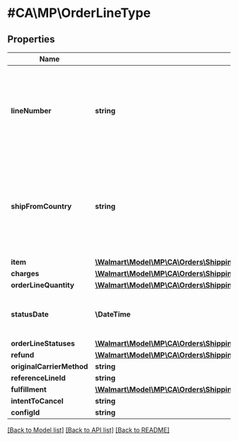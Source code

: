 # #CA\MP\OrderLineType

## Properties

Name | Type | Description | Notes
------------ | ------------- | ------------- | -------------
**lineNumber** | **string** | The line number associated with the details for each individual item in the purchase order |
**shipFromCountry** | **string** | The ship from country is associated with the details for each individual item in the purchase order | [optional]
**item** | [**\Walmart\Model\MP\CA\Orders\ShippingUpdatesCA200ResponseOrderLinesOrderLineInnerItem**](ShippingUpdatesCA200ResponseOrderLinesOrderLineInnerItem.md) |  |
**charges** | [**\Walmart\Model\MP\CA\Orders\ShippingUpdatesCA200ResponseOrderLinesOrderLineInnerCharges**](ShippingUpdatesCA200ResponseOrderLinesOrderLineInnerCharges.md) |  |
**orderLineQuantity** | [**\Walmart\Model\MP\CA\Orders\ShippingUpdatesCARequestOrderLinesOrderLineInnerOrderLineStatusesOrderLineStatusInnerStatusQuantity**](ShippingUpdatesCARequestOrderLinesOrderLineInnerOrderLineStatusesOrderLineStatusInnerStatusQuantity.md) |  |
**statusDate** | **\DateTime** | The date shown on the recent order status |
**orderLineStatuses** | [**\Walmart\Model\MP\CA\Orders\ShippingUpdatesCA200ResponseOrderLinesOrderLineInnerOrderLineStatuses**](ShippingUpdatesCA200ResponseOrderLinesOrderLineInnerOrderLineStatuses.md) |  |
**refund** | [**\Walmart\Model\MP\CA\Orders\ShippingUpdatesCA200ResponseOrderLinesOrderLineInnerRefund**](ShippingUpdatesCA200ResponseOrderLinesOrderLineInnerRefund.md) |  | [optional]
**originalCarrierMethod** | **string** |  | [optional]
**referenceLineId** | **string** |  | [optional]
**fulfillment** | [**\Walmart\Model\MP\CA\Orders\ShippingUpdatesCA200ResponseOrderLinesOrderLineInnerFulfillment**](ShippingUpdatesCA200ResponseOrderLinesOrderLineInnerFulfillment.md) |  | [optional]
**intentToCancel** | **string** |  | [optional]
**configId** | **string** |  | [optional]


[[Back to Model list]](../) [[Back to API list]](../../Api/CA/MP) [[Back to README]](../../README.md)
